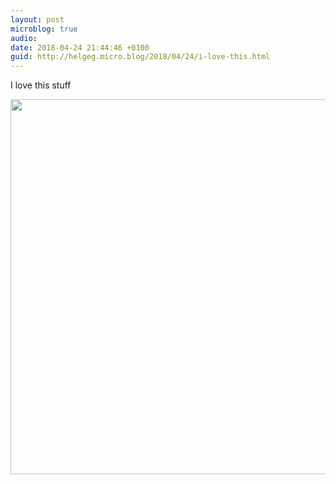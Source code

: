 ```yaml
---
layout: post
microblog: true
audio: 
date: 2018-04-24 21:44:46 +0100
guid: http://helgeg.micro.blog/2018/04/24/i-love-this.html
---
```

I love this stuff

<img src="http://microblog.helgegudmundsen.com/uploads/2018/308cb75a4c.jpg" width="600" height="600" />
